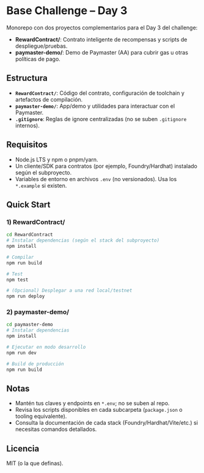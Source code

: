 # Base Challenge – Day 3

Monorepo con dos proyectos complementarios para el Day 3 del challenge:

- **RewardContract/**: Contrato inteligente de recompensas y scripts de despliegue/pruebas.
- **paymaster-demo/**: Demo de Paymaster (AA) para cubrir gas u otras políticas de pago.

## Estructura

- **`RewardContract/`**: Código del contrato, configuración de toolchain y artefactos de compilación.
- **`paymaster-demo/`**: App/demo y utilidades para interactuar con el Paymaster.
- **`.gitignore`**: Reglas de ignore centralizadas (no se suben `.gitignore` internos).

## Requisitos

- Node.js LTS y npm o pnpm/yarn.
- Un cliente/SDK para contratos (por ejemplo, Foundry/Hardhat) instalado según el subproyecto.
- Variables de entorno en archivos `.env` (no versionados). Usa los `*.example` si existen.

## Quick Start

### 1) RewardContract/

```bash
cd RewardContract
# Instalar dependencias (según el stack del subproyecto)
npm install

# Compilar
npm run build

# Test
npm test

# (Opcional) Desplegar a una red local/testnet
npm run deploy
```

### 2) paymaster-demo/

```bash
cd paymaster-demo
# Instalar dependencias
npm install

# Ejecutar en modo desarrollo
npm run dev

# Build de producción
npm run build
```

## Notas

- Mantén tus claves y endpoints en `*.env`; no se suben al repo.
- Revisa los scripts disponibles en cada subcarpeta (`package.json` o tooling equivalente).
- Consulta la documentación de cada stack (Foundry/Hardhat/Vite/etc.) si necesitas comandos detallados.

## Licencia

MIT (o la que definas).

